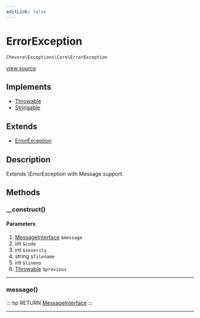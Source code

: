 ```yaml
---
editLink: false
---
```


# ErrorException

`Chevere\Exceptions\Core\ErrorException`

[view source](https://github.com/chevere/chevere/blob/master/src/Chevere/Exceptions/Core/ErrorException.php)

## Implements

- [Throwable](https://www.php.net/manual/class.throwable)
- [Stringable](https://www.php.net/manual/class.stringable)

## Extends

- [ErrorException](https://www.php.net/manual/class.errorexception)

## Description

Extends \ErrorException with Message support.

## Methods

### __construct()

#### Parameters

1. [MessageInterface](../../Interfaces/Message/MessageInterface.md) `$message`
2. int `$code`
3. int `$severity`
4. string `$filename`
5. int `$lineno`
6. [Throwable](https://www.php.net/manual/class.throwable) `$previous`

---

### message()

::: tip RETURN
[MessageInterface](../../Interfaces/Message/MessageInterface.md)
:::

---
